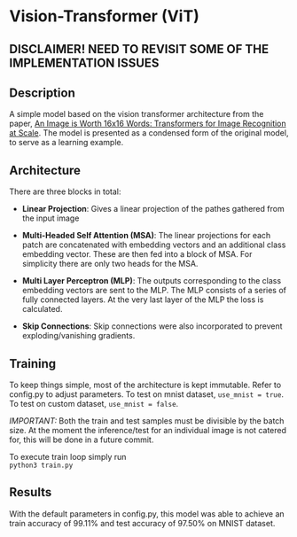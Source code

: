 # Vision-Transformer (ViT)

## DISCLAIMER! NEED TO REVISIT SOME OF THE IMPLEMENTATION ISSUES
## Description
A simple model based on the vision transformer architecture from the paper, [An Image is Worth 16x16 Words: Transformers for Image Recognition at Scale](https://arxiv.org/abs/2010.11929). 
The model is presented as a condensed form of the original model, to serve as a learning example.


## Architecture
There are three blocks in total:

* **Linear Projection**: Gives a linear projection of the pathes gathered from the input image

* **Multi-Headed Self Attention (MSA)**: The linear projections for each patch are concatenated with embedding vectors and an additional class embedding vector. These are then fed into a block of MSA. For simplicity there are only two heads for the MSA. 

* **Multi Layer Perceptron (MLP)**: The outputs corresponding to the class embedding vectors are sent to the MLP. The MLP consists of a series of fully connected layers. At the very last layer of the MLP the loss is calculated.

* **Skip Connections**: Skip connections were also incorporated to prevent exploding/vanishing gradients.


## Training
To keep things simple, most of the architecture is kept immutable. Refer to config.py to adjust parameters.
To test on mnist dataset, ```use_mnist = true```.
To test on custom dataset, ```use_mnist = false```.


*IMPORTANT:* Both the train and test samples must be divisible by the batch size. At the moment the inference/test for an individual image is not catered for, this will be done in a future commit.

To execute train loop simply run  
                ```python3 train.py```

## Results
With the default parameters in config.py, this model was able to achieve an train accuracy of 99.11% and test accuracy of 97.50% on MNIST dataset.


